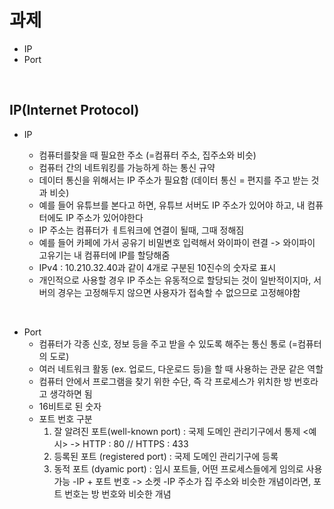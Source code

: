 # 과제
   
* IP
* Port

<br>

## IP(Internet Protocol)

* IP

    * 컴퓨터를찾을 때 필요한 주소 (=컴퓨터 주소, 집주소와 비슷)
    * 컴퓨터 간의 네트워킹를 가능하게 하는 통신 규약
    * 데이터 통신을 위해서는 IP 주소가 필요함 (데이터 통신 = 편지를 주고 받는 것과 비슷)
    * 예를 들어 유튜브를 본다고 하면, 유튜브 서버도 IP 주소가 있어야 하고, 내 컴퓨터에도 IP 주소가 있어야한다
    * IP 주소는 컴퓨터가 ㅔ트워크에 연결이 될때, 그때 정해짐
    * 예를 들어 카페에 가서 공유기 비밀변호 입력해서 와이파이 련결 -> 와이파이 고유기는 내 컴퓨터에 IP를 할당해줌
    * IPv4 : 10.210.32.40과 같이 4개로 구분된 10진수의 숫자로 표시
    * 개인적으로 사용할 경우 IP 주소는 유동적으로 할당되는 것이 일반적이지마, 서버의 경우는 고정해두지 않으면 사용자가 접속할 수  없으므로 고정해야함

<br>

* Port
    * 컴퓨터가 각종 신호, 정보 등을 주고 받을 수 있도록 해주는 통신 통로 (=컴퓨터의 도로)
    * 여러 네트워크 활동 (ex. 업로드, 다운로드 등)을 할 때 사용하는 관문 같은 역할
    * 컴퓨터 안에서 프로그램을 찾기 위한 수단, 즉 각 프로세스가 위치한 방 번호라고 생각하면 됨
    * 16비트로 된 숫자
    * 포트 번호 구분
        1. 잘 알려진 포트(well-known port) : 국제 도메인 관리기구에서 통제
        <예시> -> HTTP : 80 // HTTPS : 433
        2. 등록된 포트 (registered port) : 국제 도메인 관리기구에 등록
        3. 동적 포트 (dyamic port) : 임시 포트들, 어떤 프로세스들에게 임의로 사용 가능
            -IP + 포트 번호 -> 소켓
            -IP 주소가 집 주소와 비슷한 개념이라면, 포트 번호는 방 번호와 비슷한 개념
